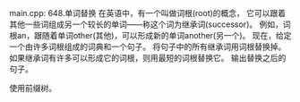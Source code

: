 main.cpp:
648.单词替换
在英语中，有一个叫做词根(root)的概念，
它可以跟着其他一些词组成另一个较长的单词——称这个词为继承词(successor)。
例如，词根an，跟随着单词other(其他)，可以形成新的单词another(另一个)。
现在，给定一个由许多词根组成的词典和一个句子。
将句子中的所有继承词用词根替换掉。
如果继承词有许多可以形成它的词根，则用最短的词根替换它。
输出替换之后的句子。

使用前缀树。
